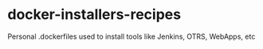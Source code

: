 # docker-installers-recipes
Personal .dockerfiles used to install tools like Jenkins, OTRS, WebApps, etc
